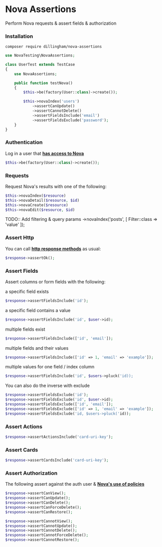 # Nova Assertions

Perform Nova requests & assert fields & authorization

### Installation

```
composer require dillingham/nova-assertions
```
```php
use NovaTesting\NovaAssertions;

class UserTest extends TestCase
{
    use NovaAssertions;

    public function testNova()
    {
        $this->be(factory(User::class)->create());

        $this->novaIndex('users')
            ->assertCanUpdate()
            ->assertCannotDelete()
            ->assertFieldsInclude('email')
            ->assertFieldsExclude('password');
    }
}
```

### Authentication
Log in a user that **[has access to Nova](https://nova.laravel.com/docs/2.0/installation.html#authorizing-nova)**
```php
$this->be(factory(User::class)->create());
```

### Requests

Request Nova's results with one of the following:

```php
$this->novaIndex($resource)
$this->novaDetail($resource, $id)
$this->novaCreate($resource)
$this->novaEdit($resource, $id)
```

TODO:: Add filtering & query params
->novaIndex('posts', [
    Filter::class => 'value'
]);


### Assert Http
You can call **[http response methods](https://laravel.com/docs/5.8/http-tests#available-assertions)** as usual:

```php
$response->assertOk();
```

### Assert Fields

Assert columns or form fields with the following:

a specific field exists
```php
$response->assertFieldsInclude('id');
```
a specific field contains a value
```php
$response->assertFieldsInclude('id', $user->id);
```
multiple fields exist
```php
$response->assertFieldsInclude(['id', 'email']);
```
multiple fields and their values
```php
$response->assertFieldsInclude(['id' => 1, 'email' => 'example']);
```
multiple values for one field / index column
```php
$response->assertFieldsInclude('id', $users->pluck('id));
```
You can also do the inverse with exclude
```php
$response->assertFieldsExclude('id');
$response->assertFieldsExclude('id', $user->id);
$response->assertFieldsExclude(['id', 'email']);
$response->assertFieldsExclude(['id' => 1, 'email' => 'example']);
$response->assertFieldsExclude('id, $users->pluck('id));
```

### Assert Actions

```php
$response->assertActionsInclude('card-uri-key');
```

### Assert  Cards
```php
$response->assertCardsInclude('card-uri-key');
```

### Assert Authorization

The following assert against the auth user & **[Nova's use of policies](https://nova.laravel.com/docs/2.0/resources/authorization.html#authorization)**

```php
$response->assertCanView();
$response->assertCanUpdate();
$response->assertCanDelete();
$response->assertCanForceDelete();
$response->assertCanRestore();
```
```php
$response->assertCannotView();
$response->assertCannotUpdate();
$response->assertCannotDelete();
$response->assertCannotForceDelete();
$response->assertCannotRestore();
```